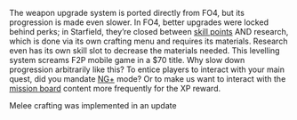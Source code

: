 The weapon upgrade system is ported directly from FO4, but its progression is made even slower. In FO4, better upgrades were locked behind perks; in Starfield, they’re closed between [skill points](Progression.md) AND research, which is done via its own crafting menu and requires its materials. 
Research even has its own skill slot to decrease the materials needed. This levelling system screams F2P mobile game in a $70 title. Why slow down progression arbitrarily like this? To entice players to interact with your main quest, did you mandate [NG+](NG+.md) mode? 
Or to make us want to interact with the [mission board](Radiant_Quests.md) content more frequently for the XP reward.

Melee crafting was implemented in an update